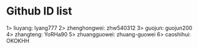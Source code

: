 # Github ID list 

1> liuyang: lyang777
2> zhenghongwei: zhw540312
3> guojun: guojun200
4> zhangteng: YoRHa90
5> zhuangguowei: zhuang-guowei
6> caoshihui: OKOKHH
